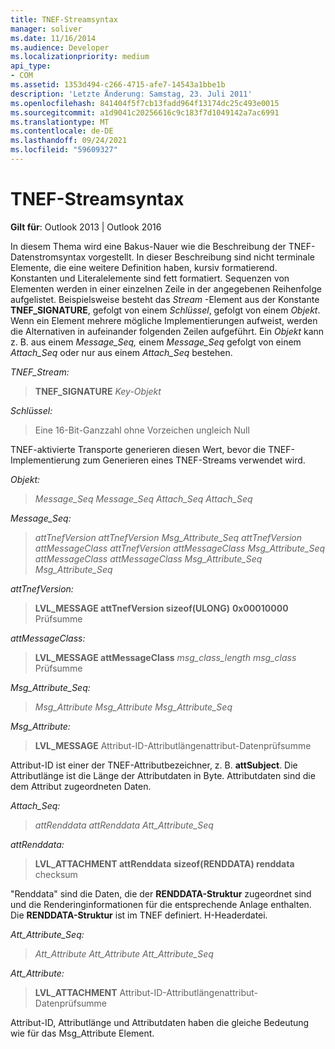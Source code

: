 ```yaml
---
title: TNEF-Streamsyntax
manager: soliver
ms.date: 11/16/2014
ms.audience: Developer
ms.localizationpriority: medium
api_type:
- COM
ms.assetid: 1353d494-c266-4715-afe7-14543a1bbe1b
description: 'Letzte Änderung: Samstag, 23. Juli 2011'
ms.openlocfilehash: 841404f5f7cb13fadd964f13174dc25c493e0015
ms.sourcegitcommit: a1d9041c20256616c9c183f7d1049142a7ac6991
ms.translationtype: MT
ms.contentlocale: de-DE
ms.lasthandoff: 09/24/2021
ms.locfileid: "59609327"
---
```

# <a name="tnef-stream-syntax"></a>TNEF-Streamsyntax

  
  
**Gilt für**: Outlook 2013 | Outlook 2016 
  
In diesem Thema wird eine Bakus-Nauer wie die Beschreibung der TNEF-Datenstromsyntax vorgestellt. In dieser Beschreibung sind nicht terminale Elemente, die eine weitere Definition haben, kursiv formatierend. Konstanten und Literalelemente sind fett formatiert. Sequenzen von Elementen werden in einer einzelnen Zeile in der angegebenen Reihenfolge aufgelistet. Beispielsweise besteht das  _Stream_ -Element aus der Konstante **TNEF_SIGNATURE**, gefolgt von einem  _Schlüssel_, gefolgt von einem  _Objekt_. Wenn ein Element mehrere mögliche Implementierungen aufweist, werden die Alternativen in aufeinander folgenden Zeilen aufgeführt. Ein  _Objekt_ kann z. B. aus einem  _Message_Seq,_ einem  _Message_Seq_ gefolgt von einem  _Attach_Seq_ oder nur aus einem  _Attach_Seq_ bestehen.
  
 _TNEF_Stream:_
  
> **TNEF_SIGNATURE** _Key-Objekt_ 
    
 _Schlüssel:_
  
> Eine 16-Bit-Ganzzahl ohne Vorzeichen ungleich Null
    
TNEF-aktivierte Transporte generieren diesen Wert, bevor die TNEF-Implementierung zum Generieren eines TNEF-Streams verwendet wird.
  
 _Objekt:_
  
>  _Message_Seq Message_Seq Attach_Seq Attach_Seq_
    
 _Message_Seq:_
  
>  _attTnefVersion attTnefVersion Msg_Attribute_Seq attTnefVersion attMessageClass attTnefVersion attMessageClass Msg_Attribute_Seq attMessageClass attMessageClass Msg_Attribute_Seq Msg_Attribute_Seq_
    
 _attTnefVersion:_
  
> **LVL_MESSAGE attTnefVersion sizeof(ULONG)** **0x00010000** Prüfsumme 
    
 _attMessageClass:_
  
> **LVL_MESSAGE attMessageClass** _msg_class_length msg_class_ Prüfsumme 
    
 _Msg_Attribute_Seq:_
  
>  _Msg_Attribute Msg_Attribute Msg_Attribute_Seq_
    
 _Msg_Attribute:_
  
> **LVL_MESSAGE** Attribut-ID-Attributlängenattribut-Datenprüfsumme 
    
Attribut-ID ist einer der TNEF-Attributbezeichner, z. B. **attSubject**. Die Attributlänge ist die Länge der Attributdaten in Byte. Attributdaten sind die dem Attribut zugeordneten Daten.
  
 _Attach_Seq:_
  
>  _attRenddata attRenddata Att_Attribute_Seq_
    
 _attRenddata:_
  
> **LVL_ATTACHMENT attRenddata** **sizeof(RENDDATA) renddata** checksum 
    
"Renddata" sind die Daten, die der **RENDDATA-Struktur** zugeordnet sind und die Renderinginformationen für die entsprechende Anlage enthalten. Die **RENDDATA-Struktur** ist im TNEF definiert. H-Headerdatei. 
  
 _Att_Attribute_Seq:_
  
>  _Att_Attribute Att_Attribute Att_Attribute_Seq_
    
 _Att_Attribute:_
  
> **LVL_ATTACHMENT** Attribut-ID-Attributlängenattribut-Datenprüfsumme 
    
Attribut-ID, Attributlänge und Attributdaten haben die gleiche Bedeutung wie für das Msg_Attribute Element.
  

